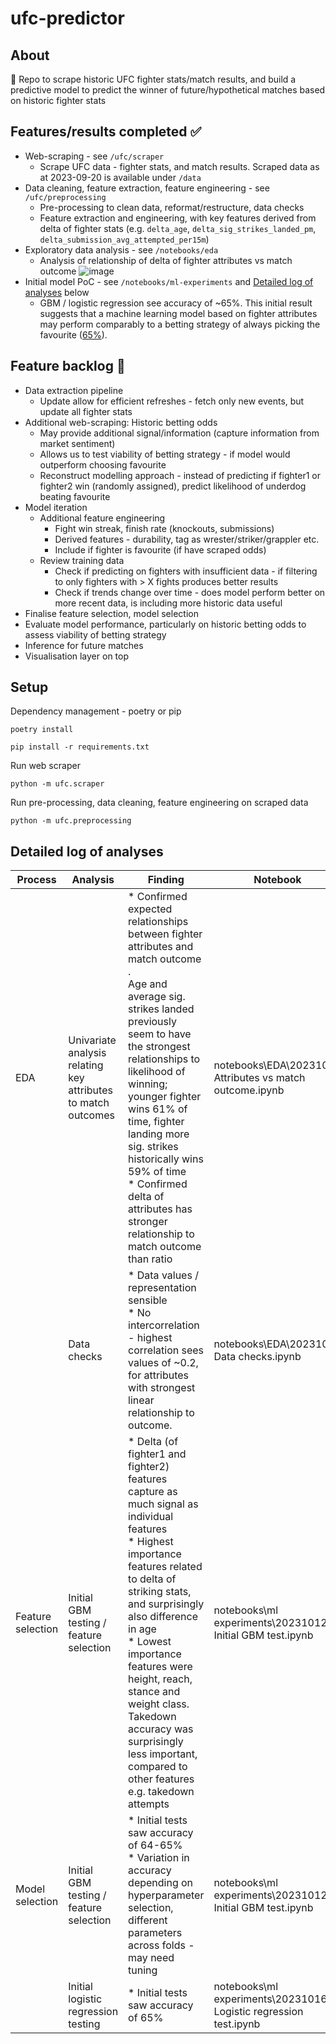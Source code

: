 # ufc-predictor

## About
🥊 Repo to scrape historic UFC fighter stats/match results, and build a predictive model to predict the winner of future/hypothetical matches based on historic fighter stats

## Features/results completed ✅
- Web-scraping - see `/ufc/scraper`
  - Scrape UFC data - fighter stats, and match results. Scraped data as at 2023-09-20 is available under `/data`
- Data cleaning, feature extraction, feature engineering - see `/ufc/preprocessing`
  - Pre-processing to clean data, reformat/restructure, data checks
  - Feature extraction and engineering, with key features derived from delta of fighter stats (e.g. `delta_age`, `delta_sig_strikes_landed_pm`, `delta_submission_avg_attempted_per15m`)
- Exploratory data analysis - see `/notebooks/eda`
  - Analysis of relationship of delta of fighter attributes vs match outcome
![image](https://github.com/jansen88/ufc-match-predictor/assets/94953297/3b1999d0-efd5-4a9e-87fb-d3a2f29f29cb)
- Initial model PoC - see `/notebooks/ml-experiments` and [Detailed log of analyses](https://github.com/jansen88/ufc-match-predictor/edit/analysis/update_eda/README.md#detailed-log-of-analyses) below
  - GBM / logistic regression see accuracy of ~65%. This initial result suggests that a machine learning model based on fighter attributes may perform comparably to a betting strategy of always picking the favourite ([65%](https://www.mmahive.com/ufc-favorites-vs-underdogs/)).

## Feature backlog 🚧
- Data extraction pipeline
  - Update allow for efficient refreshes - fetch only new events, but update all fighter stats
- Additional web-scraping: Historic betting odds
  - May provide additional signal/information (capture information from market sentiment)
  - Allows us to test viability of betting strategy - if model would outperform choosing favourite
  - Reconstruct modelling approach - instead of predicting if fighter1 or fighter2 win (randomly assigned), predict likelihood of underdog beating favourite
- Model iteration
  - Additional feature engineering
    - Fight win streak, finish rate (knockouts, submissions)
    - Derived features - durability, tag as wrester/striker/grappler etc.
    - Include if fighter is favourite (if have scraped odds)
  - Review training data
    - Check if predicting on fighters with insufficient data - if filtering to only fighters with > X fights produces better results
    - Check if trends change over time - does model perform better on more recent data, is including more historic data useful
- Finalise feature selection, model selection
- Evaluate model performance, particularly on historic betting odds to assess viability of betting strategy
- Inference for future matches
- Visualisation layer on top

## Setup
Dependency management - poetry or pip
```
poetry install
```
```
pip install -r requirements.txt
```
Run web scraper
```
python -m ufc.scraper
```
Run pre-processing, data cleaning, feature engineering on scraped data
```
python -m ufc.preprocessing
```

## Detailed log of analyses

| Process | Analysis | Finding | Notebook |
| --- | --- | --- | --- |
| EDA | Univariate analysis relating key attributes to match outcomes | * Confirmed expected relationships between fighter attributes and match outcome . <br /> Age and average sig. strikes landed previously seem to have the strongest relationships to likelihood of winning; younger fighter wins 61% of time, fighter landing more sig. strikes historically wins 59% of time <br /> * Confirmed delta of attributes has stronger relationship to match outcome than ratio | notebooks\EDA\20231012 Attributes vs match outcome.ipynb |
| | Data checks | * Data values / representation sensible <br /> * No intercorrelation - highest correlation sees values of ~0.2, for attributes with strongest linear relationship to outcome. | notebooks\EDA\20231016 Data checks.ipynb |
| Feature selection | Initial GBM testing / feature selection | * Delta (of fighter1 and fighter2) features capture as much signal as individual features  <br /> * Highest importance features related to delta of striking stats, and surprisingly also difference in age <br /> * Lowest importance features were height, reach, stance and weight class. Takedown accuracy was <br /> surprisingly less important, compared to other features e.g. takedown attempts | notebooks\ml experiments\20231012 Initial GBM test.ipynb |
| Model selection | Initial GBM testing / feature selection | * Initial tests saw accuracy of 64-65% <br /> * Variation in accuracy depending on hyperparameter selection,  different parameters across folds - may need tuning| notebooks\ml experiments\20231012 Initial GBM test.ipynb |
|  | Initial logistic regression testing |* Initial tests saw accuracy of 65%| notebooks\ml experiments\20231016 Logistic regression test.ipynb |
